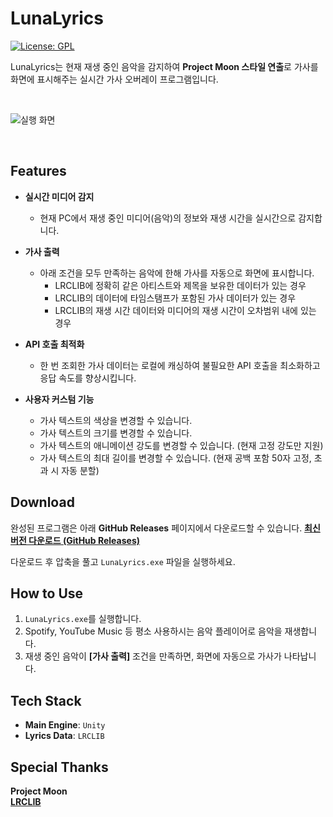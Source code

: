 # LunaLyrics

[![License: GPL](https://img.shields.io/badge/License-GPL-yellow.svg)](LICENSE)

LunaLyrics는 현재 재생 중인 음악을 감지하여 **Project Moon 스타일 연출**로 가사를 화면에 표시해주는 실시간 가사 오버레이 프로그램입니다.


<br>

![실행 화면](https://github.com/user-attachments/assets/c1eea38d-ae65-4394-b47a-9a1f11038504)

<br>

## Features
* **실시간 미디어 감지**
    * 현재 PC에서 재생 중인 미디어(음악)의 정보와 재생 시간을 실시간으로 감지합니다.

* **가사 출력**
    * 아래 조건을 모두 만족하는 음악에 한해 가사를 자동으로 화면에 표시합니다.
        * LRCLIB에 정확히 같은 아티스트와 제목을 보유한 데이터가 있는 경우
        * LRCLIB의 데이터에 타임스탬프가 포함된 가사 데이터가 있는 경우
        * LRCLIB의 재생 시간 데이터와 미디어의 재생 시간이 오차범위 내에 있는 경우

* **API 호출 최적화**
    * 한 번 조회한 가사 데이터는 로컬에 캐싱하여 불필요한 API 호출을 최소화하고 응답 속도를 향상시킵니다.

* **사용자 커스텀 기능**
    * 가사 텍스트의 색상을 변경할 수 있습니다.
    * 가사 텍스트의 크기를 변경할 수 있습니다.
    * 가사 텍스트의 애니메이션 강도를 변경할 수 있습니다. (현재 고정 강도만 지원)
    * 가사 텍스트의 최대 길이를 변경할 수 있습니다. (현재 공백 포함 50자 고정, 초과 시 자동 분할)

## Download
완성된 프로그램은 아래 **GitHub Releases** 페이지에서 다운로드할 수 있습니다.
**[최신 버전 다운로드 (GitHub Releases)](https://github.com/MINUTE1084/LunaLyrics/releases)**

다운로드 후 압축을 풀고 `LunaLyrics.exe` 파일을 실행하세요.

## How to Use
1.  `LunaLyrics.exe`를 실행합니다.
2.  Spotify, YouTube Music 등 평소 사용하시는 음악 플레이어로 음악을 재생합니다.
3.  재생 중인 음악이 **[가사 출력]** 조건을 만족하면, 화면에 자동으로 가사가 나타납니다.

## Tech Stack
* **Main Engine**: `Unity`
* **Lyrics Data**: `LRCLIB`

## Special Thanks
**Project Moon**\
**[LRCLIB](https://lrclib.net/)**
